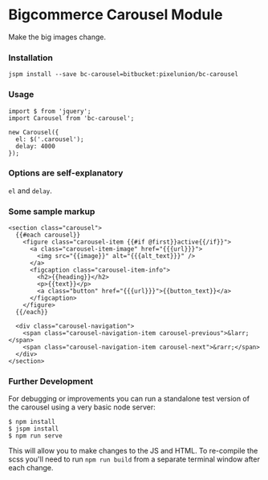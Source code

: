 # Bigcommerce Carousel Module

Make the big images change.

### Installation

```
jspm install --save bc-carousel=bitbucket:pixelunion/bc-carousel
```

### Usage

```
import $ from 'jquery';
import Carousel from 'bc-carousel';

new Carousel({
  el: $('.carousel');
  delay: 4000
});
```

### Options are self-explanatory

`el` and `delay`.

### Some sample markup

```
<section class="carousel">
  {{#each carousel}}
    <figure class="carousel-item {{#if @first}}active{{/if}}">
      <a class="carousel-item-image" href="{{{url}}}">
        <img src="{{image}}" alt="{{{alt_text}}}" />
      </a>
      <figcaption class="carousel-item-info">
        <h2>{{heading}}</h2>
        <p>{{text}}</p>
        <a class="button" href="{{{url}}}">{{button_text}}</a>
      </figcaption>
    </figure>
  {{/each}}

  <div class="carousel-navigation">
    <span class="carousel-navigation-item carousel-previous">&larr;</span>
    <span class="carousel-navigation-item carousel-next">&rarr;</span>
  </div>
</section>
```

### Further Development

For debugging or improvements you can run a standalone test version of the carousel using a very basic node server:

```
$ npm install
$ jspm install
$ npm run serve
```
This will allow you to make changes to the JS and HTML. To re-compile the scss you'll need to run `npm run build` from a separate terminal window after each change.
